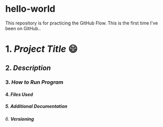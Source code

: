 # hello-world
This repository is for practicing the GitHub Flow.
This is the first time I've been on GitHub..
# 1. ***Project Title*** 😄
## 2. ***Description***
### 3. ***How to Run Program***
#### 4. ***Files Used***
##### 5. ***Additional Documentation***
###### 6. ***Versioning***
